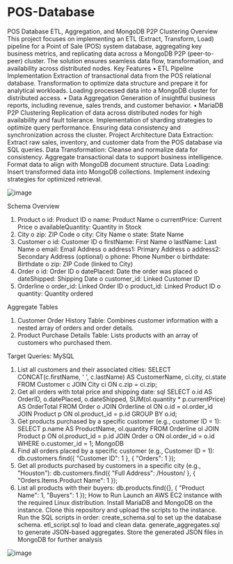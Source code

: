 # POS-Database
POS Database ETL, Aggregation, and MongoDB P2P Clustering
Overview
This project focuses on implementing an ETL (Extract, Transform, Load) pipeline for a Point of Sale (POS) system database, aggregating key business metrics, and replicating data across a MongoDB P2P (peer-to-peer) cluster. The solution ensures seamless data flow, transformation, and availability across distributed nodes.
Key Features
•	ETL Pipeline Implementation
  	Extraction of transactional data from the POS relational database.
  	Transformation to optimize data structure and prepare it for analytical workloads.
  	Loading processed data into a MongoDB cluster for distributed access.
•	Data Aggregation
Generation of insightful business reports, including revenue, sales trends, and customer behavior.
•	MariaDB P2P Clustering
 	 Replication of data across distributed nodes for high availability and fault tolerance.
 	 Implementation of sharding strategies to optimize query performance.
  	 Ensuring data consistency and synchronization across the cluster.
Project Architecture
Data Extraction: Extract raw sales, inventory, and customer data from the POS database via SQL queries.
Data Transformation: Cleanse and normalize data for consistency. Aggregate transactional data to support business intelligence. Format data to align with MongoDB document structure.
Data Loading: Insert transformed data into MongoDB collections. Implement indexing strategies for optimized retrieval.

![image](https://github.com/user-attachments/assets/7f4fe782-46a5-430a-8e2d-4b747e93493b)

Schema Overview
1.	Product
      o	id: Product ID
      o	name: Product Name
      o	currentPrice: Current Price
      o	availableQuantity: Quantity in Stock
2.	City
      o	zip: ZIP Code
      o	city: City Name
      o	state: State Name
3.	Customer
      o	id: Customer ID
      o	firstName: First Name
      o	lastName: Last Name
      o	email: Email Address
      o	address1: Primary Address
      o	address2: Secondary Address (optional)
      o	phone: Phone Number
      o	birthdate: Birthdate
      o	zip: ZIP Code (linked to City)
4.	Order
      o	id: Order ID
      o	datePlaced: Date the order was placed
      o	dateShipped: Shipping Date
      o	customer_id: Linked Customer ID
5.	Orderline
      o	order_id: Linked Order ID
      o	product_id: Linked Product ID
      o	quantity: Quantity ordered

Aggregate Tables
1.	Customer Order History Table: Combines customer information with a nested array of orders and order details.
2.	Product Purchase Details Table: Lists products with an array of customers who purchased them.

Target Queries:
MySQL
1. List all customers and their associated cities:
SELECT CONCAT(c.firstName, ' ', c.lastName) AS CustomerName, ci.city, ci.state FROM Customer c JOIN City ci ON c.zip = ci.zip;
2. Get all orders with total price and shipping date:
sql
SELECT o.id AS OrderID, o.datePlaced, o.dateShipped, SUM(ol.quantity * p.currentPrice) AS OrderTotal FROM Order o JOIN Orderline ol ON o.id = ol.order_id JOIN Product p ON ol.product_id = p.id GROUP BY o.id;
3. Get products purchased by a specific customer (e.g., customer ID = 1):
SELECT p.name AS ProductName, ol.quantity FROM Orderline ol JOIN Product p ON ol.product_id = p.id JOIN Order o ON ol.order_id = o.id WHERE o.customer_id = 1;
MongoDB
1. Find all orders placed by a specific customer (e.g., Customer ID = 1):
db.customers.find({ "Customer ID": 1 }, { "Orders": 1 });
2. Get all products purchased by customers in a specific city (e.g., "Houston"):
db.customers.find({ "Full Address": /Houston/ }, { "Orders.Items.Product Name": 1 });
3. List all products with their buyers:
db.products.find({}, { "Product Name": 1, "Buyers": 1 });
How to Run
Launch an AWS EC2 instance with the required Linux distribution. Install MariaDB and MongoDB on the instance. Clone this repository and upload the scripts to the instance.
Run the SQL scripts in order:
create_schema.sql to set up the database schema. etl_script.sql to load and clean data. generate_aggregates.sql to generate JSON-based aggregates. Store the generated JSON files in MongoDB for further analysis



![image](https://github.com/user-attachments/assets/014a04ce-0546-4d53-9833-f202f0b6a7b0)
